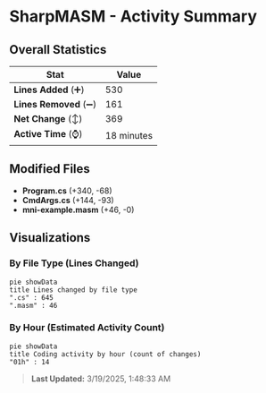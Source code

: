 # SharpMASM - Activity Summary 

## Overall Statistics

| Stat                   | Value                                                             |
| ---------------------- | ----------------------------------------------------------------- |
| **Lines Added** (➕)   | 530                                          |
| **Lines Removed** (➖) | 161                                        |
| **Net Change** (↕)    | 369                |
| **Active Time** (⌚)   | 18 minutes |


## Modified Files
- **Program.cs** (+340, -68)
- **CmdArgs.cs** (+144, -93)
- **mni-example.masm** (+46, -0)

## Visualizations

### By File Type (Lines Changed)

```mermaid
pie showData
title Lines changed by file type
".cs" : 645
".masm" : 46
```

### By Hour (Estimated Activity Count)

```mermaid
pie showData
title Coding activity by hour (count of changes)
"01h" : 14
```


> **Last Updated:** 3/19/2025, 1:48:33 AM